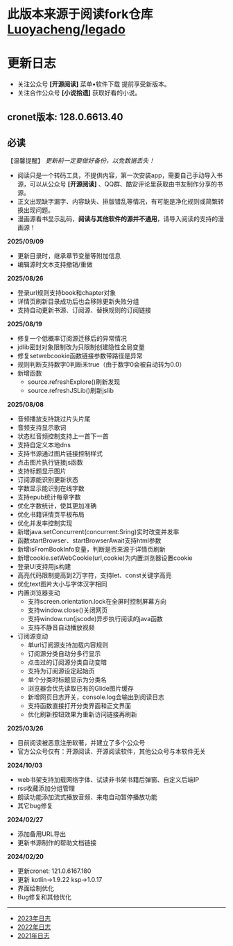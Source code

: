 # 此版本来源于阅读fork仓库 [Luoyacheng/legado](https://github.com/Luoyacheng/legado)

# 更新日志

* 关注公众号 **[开源阅读]** 菜单•软件下载 提前享受新版本。
* 关注合作公众号 **[小说拾遗]** 获取好看的小说。

## cronet版本: 128.0.6613.40

## **必读**
【温馨提醒】 *更新前一定要做好备份，以免数据丢失！*

* 阅读只是一个转码工具，不提供内容，第一次安装app，需要自己手动导入书源，可以从公众号 **[开源阅读]**
  、QQ群、酷安评论里获取由书友制作分享的书源。
* 正文出现缺字漏字、内容缺失、排版错乱等情况，有可能是净化规则或简繁转换出现问题。
* 漫画源看书显示乱码，**阅读与其他软件的源并不通用**，请导入阅读的支持的漫画源！

**2025/09/09**
* 更新目录时，继承章节变量等附加信息
* 编辑源时文本支持撤销/重做

**2025/08/26**
* 登录url规则支持book和chapter对象
* 详情页刷新目录成功后也会移除更新失败分组
* 支持自动更新书源、订阅源、替换规则的订阅链接

**2025/08/19**
* 修复一个低概率订阅源迁移后的异常情况
* jdlib密封对象限制改为只限制创建隐性全局变量
* 修复setwebcookie函数链接参数带路径是异常
* 规则判断支持数字0判断未true（由于数字0会被自动转为0.0）
* 新增函数
  - source.refreshExplore()刷新发现
  - source.refreshJSLib()刷新jslib

**2025/08/08**
* 音频播放支持跳过片头片尾
* 音频支持显示歌词
* 状态栏音频控制支持上一首下一首
* 支持自定义本地dns
* 支持书源通过图片链接控制样式
* 点击图片执行链接js函数
* 支持标题显示图片
* 订阅源能识别更新状态
* 字数显示能识别在线字数
* 支持epub统计每章字数
* 优化字数统计，使其更加准确
* 优化书籍详情页平板布局
* 优化并发率控制实现
* 新增java.setConcurrent(concurrent:Sring)实时改变并发率
* 函数startBrowser、startBrowserAwait支持html参数
* 新增isFromBookInfo变量，判断是否来源于详情页刷新
* 新增cookie.setWebCookie(url,cookie)为内置浏览器设置cookie
* 登录UI支持用js构建
* 高亮代码限制提高到2万字符，支持let、const关键字高亮
* 优化text图片大小与字体汉字相同
* 内置浏览器变动
  - 支持screen.orientation.lock在全屏时控制屏幕方向
  - 支持window.close()关闭网页
  - 支持window.run(jscode)异步执行阅读的java函数
  - 支持不静音自动播放视频
* 订阅源变动
  - 单url订阅源支持加载内容规则
  - 订阅源分类自动分多行显示
  - 点击过的订阅源分类自动变暗
  - 支持为订阅源设定起始页
  - 单个分类时标题显示为分类名
  - 浏览器会优先读取已有的Glide图片缓存
  - 新增网页日志开关，console.log会输出到阅读日志
  - 支持函数直接打开分类界面和正文界面
  - 优化刷新按钮效果为重新访问链接再刷新

**2025/03/26**
* 目前阅读被恶意注册软著，并建立了多个公众号
* 官方公众号仅有：开源阅读、开源阅读软件，其他公众号与本软件无关

**2024/10/03**
* web书架支持加载网络字体、试读非书架书籍后弹窗、自定义后端IP
* rss收藏添加分组管理
* 朗读功能添加流式播放音频、来电自动暂停播放功能
* 其它bug修复

**2024/02/27**
* 添加备用URL导出
* 更新书源制作的帮助文档链接

**2024/02/20**
* 更新cronet: 121.0.6167.180
* 更新 kotlin->1.9.22 ksp->1.0.17
* 界面绘制优化
* Bug修复和其他优化

----

* [2023年日志](https://github.com/gedoor/legado/blob/record2023/app/src/main/assets/updateLog.md)
* [2022年日志](https://github.com/gedoor/legado/blob/record2022/app/src/main/assets/updateLog.md)
* [2021年日志](https://github.com/gedoor/legado/blob/record2021/app/src/main/assets/updateLog.md)

